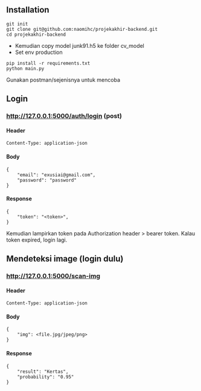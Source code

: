 ## Installation

```
git init
git clone git@github.com:naomihc/projekakhir-backend.git
cd projekakhir-backend
```
- Kemudian copy model junk91.h5 ke folder cv_model
- Set env production
```
pip install -r requirements.txt
python main.py
```

Gunakan postman/sejenisnya untuk mencoba
## Login
###  http://127.0.0.1:5000/auth/login (post)
#### Header
```
Content-Type: application-json
```
#### Body
```
{
    "email": "exusiai@gmail.com",
    "password": "password"
}
```
#### Response
```
{
    "token": "<token>",
}
```
Kemudian lampirkan token pada Authorization header > bearer token.
Kalau token expired, login lagi.
## Mendeteksi image (login dulu)
###  http://127.0.0.1:5000/scan-img
#### Header
```
Content-Type: application-json
```
#### Body
```
{
    "img": <file.jpg/jpeg/png>
}
```
#### Response
```
{
    "result": "Kertas",
    "probability": "0.95"
}
```